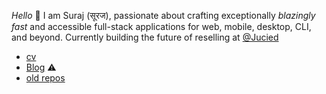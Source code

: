 _Hello_ 👋 I am Suraj (सूरज), passionate about crafting exceptionally _blazingly fast_ and accessible full-stack applications for web, mobile, desktop, CLI, and beyond.
Currently building the future of reselling at [@Jucied](https://github.com/juicedio "I am also a Co-Founder here")

- [cv](https://docs.google.com/document/d/15Wb5M-BRgVt5deT95ojrPn9Z_yWSMSkHucpmz-ILnAM/edit#heading=h.wqv1t5vx3fme "Google doc cv")
- [Blog](ssnxd.juiced.io) ⚠️
- [old repos](https://github.com/lazzyguy)
